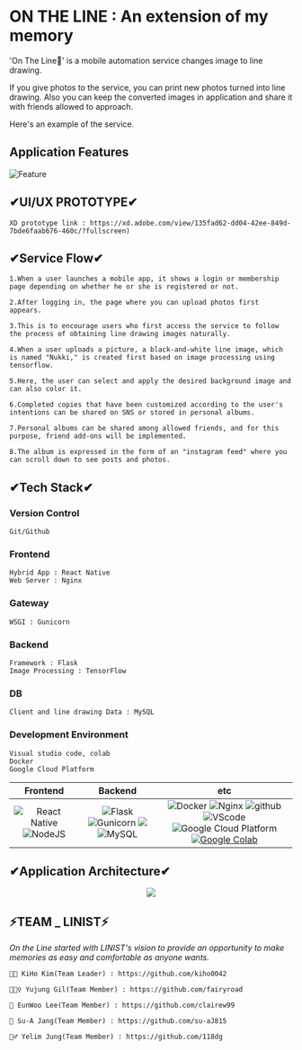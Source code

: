 # ON THE LINE : An extension of my memory

'On The Line📸' is a mobile automation service changes image to line drawing. 

If you give photos to the service, you can print new photos turned into line drawing. Also you can keep the converted images in application and share it with friends allowed to approach. 

Here's an example of the service.
 


## Application Features
![Feature](https://user-images.githubusercontent.com/85851785/126907094-b20045b9-760e-4906-add9-d01b4f0c2115.png)


## ✔UI/UX PROTOTYPE✔
    XD prototype link : https://xd.adobe.com/view/135fad62-dd04-42ee-849d-7bde6faab676-460c/?fullscreen)
    
 
## ✔Service Flow✔

    1.When a user launches a mobile app, it shows a login or membership page depending on whether he or she is registered or not.
    
    2.After logging in, the page where you can upload photos first appears.
    
    3.This is to encourage users who first access the service to follow the process of obtaining line drawing images naturally.
    
    4.When a user uploads a picture, a black-and-white line image, which is named "Nukki," is created first based on image processing using tensorflow.
    
    5.Here, the user can select and apply the desired background image and can also color it.
    
    6.Completed copies that have been customized according to the user's intentions can be shared on SNS or stored in personal albums.
    
    7.Personal albums can be shared among allowed friends, and for this purpose, friend add-ons will be implemented.
    
    8.The album is expressed in the form of an "instagram feed" where you can scroll down to see posts and photos.


## ✔Tech Stack✔
### Version Control
    Git/Github

### Frontend
    Hybrid App : React Native
    Web Server : Nginx

### Gateway
    WSGI : Gunicorn

### Backend
    Framework : Flask
    Image Processing : TensorFlow

### DB
    Client and line drawing Data : MySQL

### Development Environment
    Visual studio code, colab
    Docker
    Google Cloud Platform
    
|         Frontend         |      Backend      |         etc          |
| :----------------------: | :---------------: | :------------------: |
| <img alt="React Native" src="https://img.shields.io/badge/react_native-%2320232a.svg?style=for-the-badge&logo=react&logoColor=%2361DAFB"/> <img alt="NodeJS" src="https://img.shields.io/badge/node.js-%2343853D.svg?style=for-the-badge&logo=node-dot-js&logoColor=white"/> | ![Flask](https://img.shields.io/badge/flask-v1.1.2-green?logo=flask) ![Gunicorn](https://img.shields.io/badge/gunicorn-v20.0.4-darkgreen?logo=gunicorn) <img src="https://img.shields.io/badge/MongoDB-47A248?style=flat-square&logo=MongoDB&logoColor=white"/> ![MySQL](https://img.shields.io/badge/mysql-v4.2.11-blue?logo=mysql) | ![Docker](https://img.shields.io/badge/docker-v20.10.2-blue?logo=docker) ![Nginx](https://img.shields.io/badge/Nginx-v1.14.0-brightgreen?logo=nginx) ![github](https://img.shields.io/badge/github-gray?logo=github) ![VScode](https://img.shields.io/badge/VScode-v1.52.1-blue?logo=visual-studio-code) ![Google Cloud Platform](https://img.shields.io/badge/Google_Cloud_Platform-VM_instance-red?logo=gcp) [![Google Colab](https://colab.research.google.com/assets/colab-badge.svg)](https://colab.research.google.com/github/Naereen/badges)|


## ✔Application Architecture✔
<p align="center"><img src="https://user-images.githubusercontent.com/74306759/126728093-b7f1dbb1-3a29-487f-827a-e3d51126150d.png"></p>

 ## ⚡TEAM _ LINIST⚡
  
  *On the Line started with LINIST's vision to provide an opportunity to make memories as easy and comfortable as anyone wants.*
  
 
    👩‍💻 KiHo Kim(Team Leader) : https://github.com/kiho0042
    
    🕵🏼‍♀️ Yujung Gil(Team Member) : https://github.com/fairyroad
    
    🙋 EunWoo Lee(Team Member) : https://github.com/clairew99
    
    👩 Su-A Jang(Team Member) : https://github.com/su-aJ815
    
    🧙‍♂️ Yelim Jung(Team Member) : https://github.com/118dg




